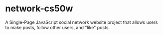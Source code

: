 # network-cs50w
A Single-Page JavaScript social network website project that allows users to make posts, follow other users, and "like" posts.
